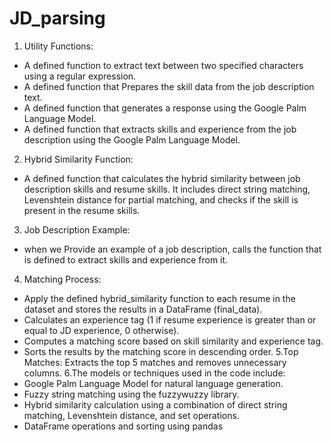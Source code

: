 # JD_parsing


1. Utility Functions:
* A defined function to extract text between two specified characters using a regular expression.
* A defined function that Prepares the skill data from the job description text.
* A defined function that generates a response using the Google Palm Language Model.
* A defined function that extracts skills and experience from the job description using the Google
Palm Language Model.
2. Hybrid Similarity Function:
* A defined function that calculates the hybrid similarity between job description skills and resume
skills. It includes direct string matching, Levenshtein distance for partial matching, and checks if the
skill is present in the resume skills.
3. Job Description Example:
* when we Provide an example of a job description, calls the function that is defined to extract skills
and experience from it.
4. Matching Process:
* Apply the defined hybrid_similarity function to each resume in the dataset and stores the results in
a DataFrame (final_data).
* Calculates an experience tag (1 if resume experience is greater than or equal to JD experience, 0
otherwise).
* Computes a matching score based on skill similarity and experience tag.
* Sorts the results by the matching score in descending order.
5.Top Matches:
Extracts the top 5 matches and removes unnecessary columns.
6.The models or techniques used in the code include:
* Google Palm Language Model for natural language generation.
* Fuzzy string matching using the fuzzywuzzy library.
* Hybrid similarity calculation using a combination of direct string matching, Levenshtein distance,
and set operations.
* DataFrame operations and sorting using pandas
